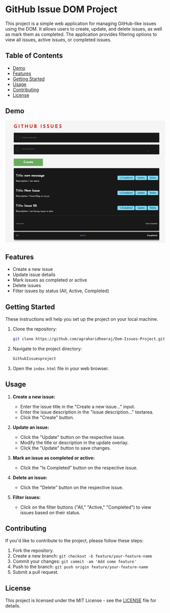# GitHub Issue DOM Project

This project is a simple web application for managing GitHub-like issues using the DOM. It allows users to create, update, and delete issues, as well as mark them as completed. The application provides filtering options to view all issues, active issues, or completed issues.

## Table of Contents

- [Demo](#demo)
- [Features](#features)
- [Getting Started](#getting-started)
- [Usage](#usage)
- [Contributing](#contributing)
- [License](#license)

## Demo

![Design preview for the File Transfer pricing component coding challenge](./client/image/git.png)


## Features

- Create a new issue
- Update issue details
- Mark issues as completed or active
- Delete issues
- Filter issues by status (All, Active, Completed)

## Getting Started

These instructions will help you set up the project on your local machine.

1. Clone the repository:

    ```bash
    git clone https://github.com/agraharidheeraj/Dom-Issues-Project.git
    ```

2. Navigate to the project directory:

    ```bash
    GithubIssuesproject
    ```

3. Open the `index.html` file in your web browser.

## Usage

1. **Create a new issue:**
   - Enter the issue title in the "Create a new issue..." input.
   - Enter the issue description in the "Issue description..." textarea.
   - Click the "Create" button.

2. **Update an issue:**
   - Click the "Update" button on the respective issue.
   - Modify the title or description in the update overlay.
   - Click the "Update" button to save changes.

3. **Mark an issue as completed or active:**
   - Click the "Is Completed" button on the respective issue.

4. **Delete an issue:**
   - Click the "Delete" button on the respective issue.

5. **Filter issues:**
   - Click on the filter buttons ("All," "Active," "Completed") to view issues based on their status.

## Contributing

If you'd like to contribute to the project, please follow these steps:

1. Fork the repository.
2. Create a new branch: `git checkout -b feature/your-feature-name`
3. Commit your changes: `git commit -am 'Add some feature'`
4. Push to the branch: `git push origin feature/your-feature-name`
5. Submit a pull request.

## License

This project is licensed under the MIT License - see the [LICENSE](LICENSE) file for details.
